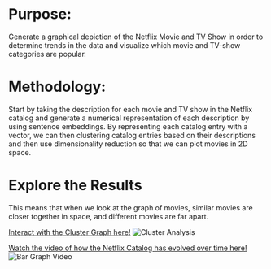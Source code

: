 # Purpose: 
Generate a graphical depiction of the Netflix Movie and TV Show in order to determine trends in the data and visualize which movie and TV-show categories are popular.


# Methodology:
Start by taking the description for each movie and TV show in the Netflix catalog and generate a numerical representation of each description 
by using sentence embeddings. By representing each catalog entry with a vector, we can then clustering catalog entries based on their descriptions
and then use dimensionality reduction so that we can plot movies in 2D space. 

# Explore the Results
This means that when we look at the graph of movies, similar movies are closer together in space, and different movies are far apart.

[Interact with the Cluster Graph here!](https://alexanderhalpern.github.io/Netflix-Movie-Cluster-HTML/)
![Cluster Analysis](https://i.imgur.com/5EMLB5F.png)

[Watch the video of how the Netflix Catalog has evolved over time here!](https://alexanderhalpern.github.io/Netflix-Movie-Bar-Graph/)
![Bar Graph Video](https://i.imgur.com/yPV246n.png)

